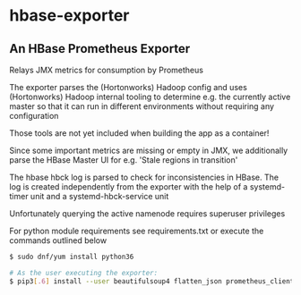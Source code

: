 # hbase-exporter

## An HBase Prometheus Exporter

Relays JMX metrics for consumption by Prometheus

The exporter parses the (Hortonworks) Hadoop config and uses (Hortonworks)
Hadoop internal tooling to determine e.g. the currently active master
so that it can run in different environments without requiring any configuration

Those tools are not yet included when building the app as a container!

Since some important metrics are missing or empty in JMX, we additionally parse the HBase Master UI
for e.g. 'Stale regions in transition'

The hbase hbck log is parsed to check for inconsistencies in HBase.
The log is created independently from the exporter with the help of
a systemd-timer unit and a systemd-hbck-service unit

Unfortunately querying the active namenode requires superuser privileges

For python module requirements see requirements.txt
or execute the commands outlined below

```sh
$ sudo dnf/yum install python36
```

```sh
# As the user executing the exporter:
$ pip3[.6] install --user beautifulsoup4 flatten_json prometheus_client requests
```
